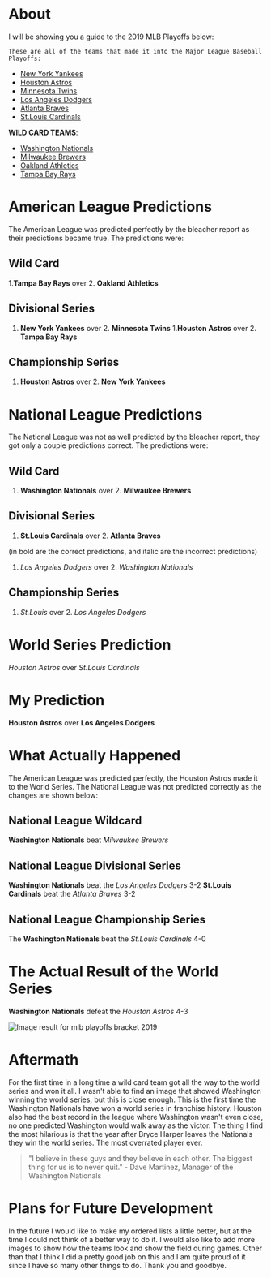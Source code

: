 # About
I will be showing you a guide to the 2019 MLB Playoffs below:

	These are all of the teams that made it into the Major League Baseball Playoffs:
	
* [New York Yankees](https://www.mlb.com/yankees)
* [Houston Astros](https://www.mlb.com/astros)
* [Minnesota Twins](https://www.mlb.com/twins)
* [Los Angeles Dodgers](https://www.mlb.com/dodgers)
* [Atlanta Braves](https://www.mlb.com/braves)
* [St.Louis Cardinals](https://www.mlb.com/cardinals)

**WILD CARD TEAMS**:

* [Washington Nationals](https://www.mlb.com/nationals)
* [Milwaukee Brewers](https://www.mlb.com/brewers)
* [Oakland Athletics](https://www.mlb.com/athletics)
* [Tampa Bay Rays](https://www.mlb.com/rays)

# American League Predictions
The American League was predicted perfectly by the bleacher report as their predictions became true. The predictions were:
## Wild Card 
1.**Tampa Bay Rays** over 2. **Oakland Athletics**
##  Divisional Series
1. **New York Yankees** over  2. **Minnesota Twins**
1.**Houston Astros** over  2. **Tampa Bay Rays**
## Championship Series
1. **Houston Astros**  over 2. **New York Yankees**
# National League Predictions
The National League was not as well predicted by the bleacher report, they got only a couple predictions correct. The predictions were: 
## Wild Card
1. **Washington Nationals** over 2. **Milwaukee Brewers**
## Divisional Series
1. **St.Louis Cardinals** over 2. **Atlanta Braves**

(in bold are the correct predictions, and italic are the incorrect predictions)

1. *Los Angeles Dodgers* over 2. *Washington Nationals*
## Championship Series
1. *St.Louis* over 2. *Los Angeles Dodgers*
# World Series Prediction
*Houston Astros* over *St.Louis Cardinals*
# My Prediction
**Houston Astros** over **Los Angeles Dodgers**
# What Actually Happened
The American League was predicted perfectly, the Houston Astros made it to the World Series.
The National League was not predicted correctly as the changes are shown below:
## National League Wildcard
**Washington Nationals** beat *Milwaukee Brewers*
## National League Divisional Series
**Washington Nationals** beat the *Los Angeles Dodgers* 3-2
**St.Louis Cardinals** beat the *Atlanta Braves* 3-2
## National League Championship Series
The **Washington Nationals** beat the *St.Louis Cardinals* 4-0
# The Actual Result of the World Series
**Washington Nationals** defeat the *Houston Astros* 4-3

![Image result for mlb playoffs bracket 2019](https://sportshub.cbsistatic.com/i/r/2019/10/20/c499ef88-928a-47c4-8d7d-983fb4aec915/thumbnail/1200x675/1b5bc34ca8fa94409eae4e8868b7c2fb/mlb-playoff-bracket.png) 

# Aftermath
 For the first time in a long time a wild card team got all the way to the world series and won it all. I wasn't able to find an image that showed Washington winning the world series, but this is close enough. This is the first time the Washington Nationals have won a world series in franchise history. Houston also had the best record in the league where Washington wasn't even close, no one predicted Washington would walk away as the victor. The thing I find the most hilarious is that the year after Bryce Harper leaves the Nationals they win the world series. The most overrated player ever.
 > "I believe in these guys and they believe in each other. The biggest thing for us is to never quit." - Dave Martinez, Manager of the Washington Nationals 
 # Plans for Future Development
 In the future I would like to make my ordered lists a little better, but at the time I could not think of a better way to do it. I would also like to add more images to show how the teams look and show the field during games. Other than that I think I did a pretty good job on this and I am quite proud of it since I have so many other things to do. Thank you and goodbye.
